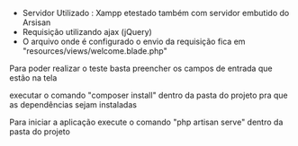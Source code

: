 - Servidor Utilizado : Xampp etestado também com servidor embutido do Arsisan
- Requisição utilizando ajax (jQuery)
- O arquivo onde é configurado o envio da requisição fica em "resources/views/welcome.blade.php"
<p>Para poder realizar o teste basta preencher os campos de entrada que estão na tela<p>
<p>executar o comando "composer install" dentro da pasta do projeto pra que as dependências sejam instaladas</p>
<p>Para iniciar a aplicação execute o comando "php artisan serve" dentro da pasta do projeto</p>